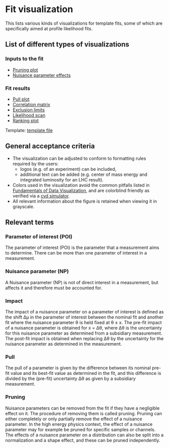 # Fit visualization

This lists various kinds of visualizations for template fits, some of which are specifically aimed at profile likelihood fits.

## List of different types of visualizations
### Inputs to the fit
- [Pruning plot](fit-visualization/pruning-plot.md)
- [Nuisance parameter effects](fit-visualization/nuisance-parameter-effects.md)
### Fit results
- [Pull plot](fit-visualization/pull-plot.md)
- [Correlation matrix](fit-visualization/correlation-matrix.md)
- [Exclusion limits](fit-visualization/exclusion-limits.md)
- [Likelihood scan](fit-visualization/likelihood-scan.md)
- [Ranking plot](fit-visualization/ranking-plot.md)

Template: [template file](fit-visualization/template.md)


## General acceptance criteria
- The visualization can be adjusted to conform to formatting rules required by the users:
    - logos (e.g. of an experiment) can be included,
    - additional text can be added (e.g. center of mass energy and integrated luminosity for an LHC result).
- Colors used in the visualization avoid the common pitfalls listed in [Fundamentals of Data Visualization](https://serialmentor.com/dataviz/color-pitfalls.html), and are colorblind friendly as verified via a [cvd simulator](https://www.color-blindness.com/coblis-color-blindness-simulator/).
- All relevant information about the figure is retained when viewing it in grayscale.

## Relevant terms

### Parameter of interest (POI)
The parameter of interest (POI) is the parameter that a measurement aims to determine.
There can be more than one parameter of interest in a measurement.

### Nuisance parameter (NP)
A Nuisance parameter (NP) is not of direct interest in a measurement, but affects it and therefore must be accounted for.

### Impact
The impact of a nuisance parameter on a parameter of interest is defined as the shift ∆μ in the parameter of interest between the nominal fit and another fit where the nuisance parameter θ is held fixed at θ ± x.
The pre-fit impact of a nuisance parameter is obtained for x = ∆θ, where ∆θ is the uncertainty for this nuisance parameter as determined from a subsidiary measurement.
The post-fit impact is obtained when replacing ∆θ by the uncertainty for the nuisance parameter as determined in the measurement.

### Pull
The pull of a parameter is given by the difference between its nominal pre-fit value and its best-fit value as determined in the fit, and this difference is divided by the (pre-fit) uncertainty ∆θ as given by a subsidiary measurement.

### Pruning
Nuisance parameters can be removed from the fit if they have a negligible effect on it.
The procedure of removing them is called pruning.
Pruning can either completely or only partially remove the effect of a nuisance parameter.
In the high energy physics context, the effect of a nuisance parameter may for example be pruned for specific samples or channels.
The effects of a nuisance parameter on a distribution can also be split into a normalization and a shape effect, and these can be pruned independently.